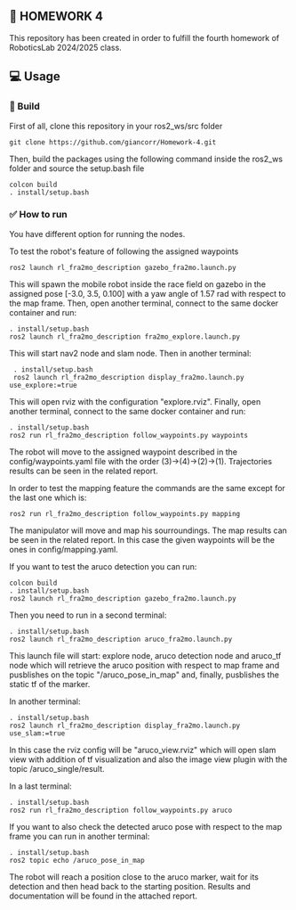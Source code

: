 ##      📔 HOMEWORK 4
This repository has been created in order to fulfill the fourth homework of RoboticsLab 2024/2025 class. 

## 💻 Usage 
###      🔨 Build
First of all, clone this repository in your ros2_ws/src folder
```
git clone https://github.com/giancorr/Homework-4.git
```
Then, build the packages using the following command inside the ros2_ws folder and source the setup.bash file 
```
colcon build
. install/setup.bash
```
### ✅ How to run
You have different option for running the nodes.

To test the robot's feature of following the assigned waypoints
   ```
ros2 launch rl_fra2mo_description gazebo_fra2mo.launch.py
   ```
This will spawn the mobile robot inside the race field on gazebo in the assigned pose [-3.0, 3.5, 0.100] with a yaw angle of 1.57 rad with respect to the map frame.
Then, open another terminal, connect to the same docker container and run:
   ```
   . install/setup.bash
   ros2 launch rl_fra2mo_description fra2mo_explore.launch.py
   ```
This will start nav2 node and slam node. Then in another terminal:
   ```
    . install/setup.bash
    ros2 launch rl_fra2mo_description display_fra2mo.launch.py use_explore:=true
   ```
This will open rviz with the configuration "explore.rviz".
Finally, open another terminal, connect to the same docker container and run:
   ```
   . install/setup.bash
   ros2 run rl_fra2mo_description follow_waypoints.py waypoints
   ```
The robot will move to the assigned waypoint described in the config/waypoints.yaml file with the order (3)->(4)->(2)->(1).
Trajectories results can be seen in the related report.

In order to test the mapping feature the commands are the same except for the last one which is: 
   ```
   ros2 run rl_fra2mo_description follow_waypoints.py mapping
   ```
The manipulator will move and map his sourroundings. The map results can be seen in the related report. 
In this case the given waypoints will be the ones in config/mapping.yaml.

If you want to test the aruco detection you can run:
   ```
   colcon build
   . install/setup.bash
   ros2 launch rl_fra2mo_description gazebo_fra2mo.launch.py
   ```
Then you need to run in a second terminal: 
   ```
   . install/setup.bash
   ros2 launch rl_fra2mo_description aruco_fra2mo.launch.py 
   ```
This launch file will start: explore node, aruco detection node and aruco_tf node which will retrieve the aruco position with respect to map frame and pusblishes on the topic "/aruco_pose_in_map" and, finally, pusblishes the static tf of the marker.

In another terminal: 
   ```
   . install/setup.bash
   ros2 launch rl_fra2mo_description display_fra2mo.launch.py use_slam:=true
   ```
In this case the rviz config will be "aruco_view.rviz" which will open slam view with addition of tf visualization and also the image view plugin with the topic /aruco_single/result.

In a last terminal: 
   ```
   . install/setup.bash
   ros2 run rl_fra2mo_description follow_waypoints.py aruco
   ```
If you want to also check the detected aruco pose with respect to the map frame you can run in another terminal: 
   ```
   . install/setup.bash
   ros2 topic echo /aruco_pose_in_map
   ```
The robot will reach a position close to the aruco marker, wait for its detection and then head back to the starting position.
Results and documentation will be found in the attached report. 

